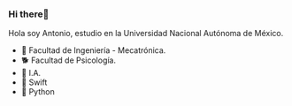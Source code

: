### Hi there👋
Hola soy Antonio, estudio en la
Universidad Nacional Autónoma de México.

- 🤖 Facultad de Ingeniería - Mecatrónica.
- 🐕 Facultad de Psicología.
- 🧠 I.A.
- 📱 Swift
- 🐍 Python


